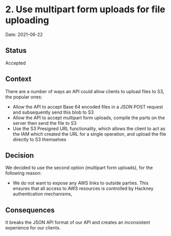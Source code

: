 # 2. Use multipart form uploads for file uploading

Date: 2021-06-22

## Status

Accepted

## Context

There are a number of ways an API could allow clients to upload files to S3, the popular ones:
- Allow the API to accept Base 64 encoded files in a JSON POST request and subsequently send this blob to S3
- Allow the API to accept multipart form uploads, compile the parts on the server then send the file to S3
- Use the S3 Presigned URL functionality, which allows the client to act as the IAM which created the URL for a single operation, and upload the file directly to S3 themselves

## Decision

We decided to use the second option (multipart form uploads), for the following reason:
- We do not want to expose any AWS links to outside parties. This ensures that all access to AWS resources is controlled by Hackney authentication mechanisms,

## Consequences

It breaks the JSON API format of our API and creates an inconsistent experience for our clients.
